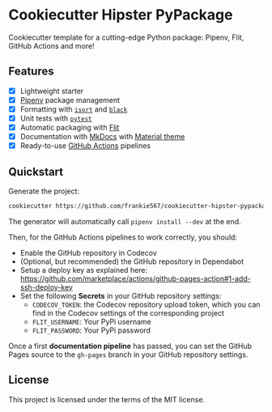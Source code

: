 # Cookiecutter Hipster PyPackage

Cookiecutter template for a cutting-edge Python package: Pipenv, Flit, GitHub Actions and more!

## Features

* [X] Lightweight starter
* [X] [Pipenv](https://github.com/pypa/pipenv) package management
* [X] Formatting with [`isort`](https://github.com/timothycrosley/isort) and [`black`](https://github.com/psf/black)
* [X] Unit tests with [`pytest`](https://github.com/pytest-dev/pytest)
* [X] Automatic packaging with [Flit](https://github.com/takluyver/flit)
* [X] Documentation with [MkDocs](https://www.mkdocs.org/) with [Material theme](https://squidfunk.github.io/mkdocs-material/)
* [X] Ready-to-use [GitHub Actions](https://help.github.com/en/actions/automating-your-workflow-with-github-actions) pipelines

## Quickstart

Generate the project:

```bash
cookiecutter https://github.com/frankie567/cookiecutter-hipster-pypackage
```

The generator will automatically call `pipenv install --dev` at the end.

Then, for the GitHub Actions pipelines to work correctly, you should:

* Enable the GitHub repository in Codecov
* (Optional, but recommended) the GitHub repository in Dependabot
* Setup a deploy key as explained here: https://github.com/marketplace/actions/github-pages-action#1-add-ssh-deploy-key
* Set the following **Secrets** in your GitHub repository settings:
    * `CODECOV_TOKEN`: the Codecov repository upload token, which you can find in the Codecov settings of the corresponding project
    * `FLIT_USERNAME`: Your PyPi username
    * `FLIT_PASSWORD`: Your PyPi password

Once a first **documentation pipeline** has passed, you can set the GitHub Pages source to the `gh-pages` branch in your GitHub repository settings.

## License

This project is licensed under the terms of the MIT license.
